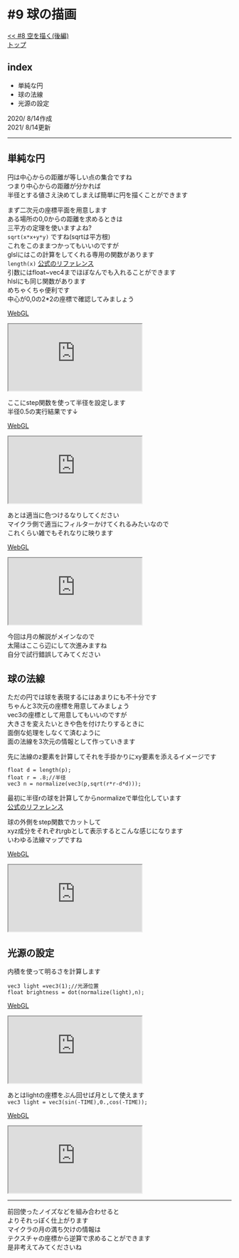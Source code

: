 # #9 球の描画
[<< #8 空を描く(後編)](?i=8)  
[トップ](?)  

## index
- 単純な円
- 球の法線
- 光源の設定

2020/ 8/14作成  
2021/ 8/14更新

---
## 単純な円
円は中心からの距離が等しい点の集合ですね  
つまり中心からの距離が分かれば  
半径とする値さえ決めてしまえば簡単に円を描くことができます  
  
まず二次元の座標平面を用意します  
ある場所の0,0からの距離を求めるときは  
三平方の定理を使いますよね?  
```sqrt(x*x+y*y)```
ですね(sqrtは平方根)  
これをこのままつかってもいいのですが  
glslにはこの計算をしてくれる専用の関数があります  
```length(x)```
[公式のリファレンス](https://www.khronos.org/registry/OpenGL-Refpages/gl4/html/length.xhtml)  
引数にはfloat~vec4までほぼなんでも入れることができます  
hlslにも同じ関数があります  
めちゃくちゃ便利です  
中心が0,0の2*2の座標で確認してみましょう  
  
[WebGL](https://mcbeeringi.github.io/apps/webgl/index.html?vsh=VU_RDoIwDPyavpAIOCTIozgeMMYRNPJopiI0kY3gIOrXu4Ex8tLLXXvXlivV4rlTBRC3wrJqNPbFZaEhZfvkkLAdeBG4q07gTba11muuTDtn2ZYekzhPM7YZZ3revlCUYwTR0Hx1idfBiALIEkgIgZHBDc068OjfNvv5tmxf-xwH_Gg2B7LWxacQxJobOrDBXd5PqXygQil-OZOzrOkPENAP&fsh=ZY2xDsIwDES_xntIkEpHaEFiYGNHUZumltI4CqUSf89FFBhYfPLd8zll1_GdJZJWI_sxQYcgdiZzILV_RB4kT3-hVtfz5fhmFpufHD28xXUaklZfuMc2WUb5jnRNVbFJ1Z-OEpNpMYOLfh6BpcKZlfPhdsrWNxIkf1E82QKEGEhfeN1sfmdV-wI=&c_rot=1.57,1.57,0&c_os=0.0,0.0,3.0&model=1)  
<iframe class='gl' src='https://mcbeeringi.github.io/apps/webgl/index.html?vsh=VU_RDoIwDPyavpAIOCTIozgeMMYRNPJopiI0kY3gIOrXu4Ex8tLLXXvXlivV4rlTBRC3wrJqNPbFZaEhZfvkkLAdeBG4q07gTba11muuTDtn2ZYekzhPM7YZZ3revlCUYwTR0Hx1idfBiALIEkgIgZHBDc068OjfNvv5tmxf-xwH_Gg2B7LWxacQxJobOrDBXd5PqXygQil-OZOzrOkPENAP&fsh=ZY2xDsIwDES_xntIkEpHaEFiYGNHUZumltI4CqUSf89FFBhYfPLd8zll1_GdJZJWI_sxQYcgdiZzILV_RB4kT3-hVtfz5fhmFpufHD28xXUaklZfuMc2WUb5jnRNVbFJ1Z-OEpNpMYOLfh6BpcKZlfPhdsrWNxIkf1E82QKEGEhfeN1sfmdV-wI=&fps=0.1&c_rot=1.57,1.57,0&c_os=0.0,0.0,3.0&model=1&stuff=none'></iframe>  
  
ここにstep関数を使って半径を設定します  
半径0.5の実行結果です↓  
  
[WebGL](https://mcbeeringi.github.io/apps/webgl/index.html?vsh=VU_RDoIwDPyavpAIOCTIozgeMMYRNPJopiI0kY3gIOrXu4Ex8tLLXXvXlivV4rlTBRC3wrJqNPbFZaEhZfvkkLAdeBG4q07gTba11muuTDtn2ZYekzhPM7YZZ3revlCUYwTR0Hx1idfBiALIEkgIgZHBDc068OjfNvv5tmxf-xwH_Gg2B7LWxacQxJobOrDBXd5PqXygQil-OZOzrOkPENAP&fsh=ZY7BCsIwEES_Zq8SE6XtUdsKHrx5l9CmyUKahDQW_Hs3Wq3gZYedeTtsiKrDCb0DzgxqE0gH62UCcQR2uDscfBz_Qs6u50v7ZmYZH-g0ebPqOElYfI89baNEKi-BV1BkG1j16cgxiIamVU4nQ1jInFi4NZ-SoqRkmz3wuv9ltL2dotS1tz5-cXpkRziJIHnxvN6uZ0XzBA==&c_rot=1.57,1.57,0&c_os=0.0,0.0,3.0&model=1)  
<iframe class='gl' src='https://mcbeeringi.github.io/apps/webgl/index.html?vsh=VU_RDoIwDPyavpAIOCTIozgeMMYRNPJopiI0kY3gIOrXu4Ex8tLLXXvXlivV4rlTBRC3wrJqNPbFZaEhZfvkkLAdeBG4q07gTba11muuTDtn2ZYekzhPM7YZZ3revlCUYwTR0Hx1idfBiALIEkgIgZHBDc068OjfNvv5tmxf-xwH_Gg2B7LWxacQxJobOrDBXd5PqXygQil-OZOzrOkPENAP&fsh=ZY7BCsIwEES_Zq8SE6XtUdsKHrx5l9CmyUKahDQW_Hs3Wq3gZYedeTtsiKrDCb0DzgxqE0gH62UCcQR2uDscfBz_Qs6u50v7ZmYZH-g0ebPqOElYfI89baNEKi-BV1BkG1j16cgxiIamVU4nQ1jInFi4NZ-SoqRkmz3wuv9ltL2dotS1tz5-cXpkRziJIHnxvN6uZ0XzBA==&fps=0.1&c_rot=1.57,1.57,0&c_os=0.0,0.0,3.0&model=1&stuff=none'></iframe>  
  
あとは適当に色つけるなりしてください  
マイクラ側で適当にフィルターかけてくれるみたいなので  
これくらい雑でもそれなりに映ります  
  
[WebGL](https://mcbeeringi.github.io/apps/webgl/index.html?vsh=VU_RDoIwDPyavpAIOCTIozgeMMYRNPJopiI0kY3gIOrXu4Ex8tLLXXvXlivV4rlTBRC3wrJqNPbFZaEhZfvkkLAdeBG4q07gTba11muuTDtn2ZYekzhPM7YZZ3revlCUYwTR0Hx1idfBiALIEkgIgZHBDc068OjfNvv5tmxf-xwH_Gg2B7LWxacQxJobOrDBXd5PqXygQil-OZOzrOkPENAP&fsh=fY7NDoIwEISfphcTm9qiwFFBEw_evJsK2G5SKClI9O3dAhL_4mWnnZl-29oVGTRgK8KZBqVr1IuxsiViQ9j6WsHFuvIr5Oy4P2yHTifdHSqFXldkHKUefQs53koJCI8Ij0nobcLiJ8PHRKQ4TVGpVmOt9j0x9pAXYNhMtcGIUATKghKe0NiPHs-Tpl9VyhtO5tMFXYbzfBbQPo9_wPVfeOTHaoC_Yef5B06Z085JlVhj3SeyBP9SU6fO_pOTyldwVoBBmVw9Hp4rwvQB&c_rot=1.57,1.57,0&c_os=0.0,0.0,3.0&model=1)  
<iframe class='gl' src='https://mcbeeringi.github.io/apps/webgl/index.html?vsh=VU_RDoIwDPyavpAIOCTIozgeMMYRNPJopiI0kY3gIOrXu4Ex8tLLXXvXlivV4rlTBRC3wrJqNPbFZaEhZfvkkLAdeBG4q07gTba11muuTDtn2ZYekzhPM7YZZ3revlCUYwTR0Hx1idfBiALIEkgIgZHBDc068OjfNvv5tmxf-xwH_Gg2B7LWxacQxJobOrDBXd5PqXygQil-OZOzrOkPENAP&fsh=fY7NDoIwEISfphcTm9qiwFFBEw_evJsK2G5SKClI9O3dAhL_4mWnnZl-29oVGTRgK8KZBqVr1IuxsiViQ9j6WsHFuvIr5Oy4P2yHTifdHSqFXldkHKUefQs53koJCI8Ij0nobcLiJ8PHRKQ4TVGpVmOt9j0x9pAXYNhMtcGIUATKghKe0NiPHs-Tpl9VyhtO5tMFXYbzfBbQPo9_wPVfeOTHaoC_Yef5B06Z085JlVhj3SeyBP9SU6fO_pOTyldwVoBBmVw9Hp4rwvQB&fps=0.1&c_rot=1.57,1.57,0&c_os=0.0,0.0,3.0&model=1&stuff=none'></iframe>  
  
今回は月の解説がメインなので  
太陽はここら辺にして次進みますね  
自分で試行錯誤してみてください

## 球の法線
ただの円では球を表現するにはあまりにも不十分です  
ちゃんと3次元の座標を用意してみましょう  
vec3の座標として用意してもいいのですが  
大きさを変えたいときや色を付けたりするときに  
面倒な処理をしなくて済むように  
面の法線を3次元の情報として作っていきます  
  
先に法線のz要素を計算してそれを手掛かりにxy要素を添えるイメージです  

```
float d = length(p);
float r = .8;//半径
vec3 n = normalize(vec3(p,sqrt(r*r-d*d)));
```

最初に半径rの球を計算してからnormalizeで単位化しています  
[公式のリファレンス](https://www.khronos.org/registry/OpenGL-Refpages/gl4/html/normalize.xhtml)  

球の外側をstep関数でカットして  
xyz成分をそれぞれrgbとして表示するとこんな感じになります  
いわゆる法線マップですね  
  
[WebGL](https://mcbeeringi.github.io/apps/webgl/index.html?vsh=VU_RDoIwDPyavpAIOCTIozgeMMYRNPJopiI0kY3gIOrXu4Ex8tLLXXvXlivV4rlTBRC3wrJqNPbFZaEhZfvkkLAdeBG4q07gTba11muuTDtn2ZYekzhPM7YZZ3revlCUYwTR0Hx1idfBiALIEkgIgZHBDc068OjfNvv9tGxf-xwH_Gg2B7LWxacQxJobOrDBXd5PqXygQil-OZOzrOkPENAP&fsh=ZY5dC8IgFIZ_jTeLhmhj7rK2gi666z5kMyc4tbM1qF_fkbVFBeLB9-M5BlC16Y13hNHW6DbgvFovB8J3hG7vzlw9dH8mo-fjaT9lRgkP4zRqo6oZjvDWvWnw1UmDcEFYQfIoE1rMjGgTXuFtldNDi7EQc_wnB0suFYuJyzgqbvEcflRa81SImcxIK_sbIENAAusmaSJ-OjNH28sBpC699Z892N9gySVptkqzSBkUwgT2S_gC5NUL&c_rot=1.57,1.57,0&c_os=0.0,0.0,3.0&model=1)  
<iframe class='gl' src='https://mcbeeringi.github.io/apps/webgl/index.html?vsh=VU_RDoIwDPyavpAIOCTIozgeMMYRNPJopiI0kY3gIOrXu4Ex8tLLXXvXlivV4rlTBRC3wrJqNPbFZaEhZfvkkLAdeBG4q07gTba11muuTDtn2ZYekzhPM7YZZ3revlCUYwTR0Hx1idfBiALIEkgIgZHBDc068OjfNvv9tGxf-xwH_Gg2B7LWxacQxJobOrDBXd5PqXygQil-OZOzrOkPENAP&fsh=ZY5dC8IgFIZ_jTeLhmhj7rK2gi666z5kMyc4tbM1qF_fkbVFBeLB9-M5BlC16Y13hNHW6DbgvFovB8J3hG7vzlw9dH8mo-fjaT9lRgkP4zRqo6oZjvDWvWnw1UmDcEFYQfIoE1rMjGgTXuFtldNDi7EQc_wnB0suFYuJyzgqbvEcflRa81SImcxIK_sbIENAAusmaSJ-OjNH28sBpC699Z892N9gySVptkqzSBkUwgT2S_gC5NUL&fps=0.1&c_rot=1.57,1.57,0&c_os=0.0,0.0,3.0&model=1&stuff=none'></iframe>  

## 光源の設定
内積を使って明るさを計算します  

```
vec3 light =vec3(1);//光源位置
float brightness = dot(normalize(light),n);
```
[WebGL](https://mcbeeringi.github.io/apps/webgl/index.html?vsh=VU_RDoIwDPyavpAIOCTIozgeMMYRNPJopiI0kY3gIOrXu4Ex8tLLXXvXlivV4rlTBRC3wrJqNPbFZaEhZfvkkLAdeBG4q07gTba11muuTDtn2ZYekzhPM7YZZ3revlCUYwTR0Hx1idfBiALIEkgIgZHBDc068OjfNvv9tGxf-xwH_Gg2B7LWxacQxJobOrDBXd5PqXygQil-OZOzrOkPENAP&fsh=ZY_NDsIgEISfhksTDYJJ26O2mnjw5t2QllISCritTfTpXdIfa00ICzvDN4sHWehWO0sYrbWqPdbKONERfiT08LS6ctD8iYzeLtfT4OkFvLRV2OtlwbD4se90ibdGaIQnhKUkDm1C04kRZMJz3I20qqvR5oOPr3ww-7bJLGIYx46dNYuDCqPfEjGDGGhZ-wBkJBDBpozKgB_WimPwf93MGt_vlkZl7mcQKnPGwdK4_-aVLkQtBxmxmJjZKTtrO-mDG4_wM02cfwA=&c_rot=1.57,1.57,0&c_os=0.0,0.0,3.0&model=1)  
<iframe class='gl' src='https://mcbeeringi.github.io/apps/webgl/index.html?vsh=VU_RDoIwDPyavpAIOCTIozgeMMYRNPJopiI0kY3gIOrXu4Ex8tLLXXvXlivV4rlTBRC3wrJqNPbFZaEhZfvkkLAdeBG4q07gTba11muuTDtn2ZYekzhPM7YZZ3revlCUYwTR0Hx1idfBiALIEkgIgZHBDc068OjfNvv9tGxf-xwH_Gg2B7LWxacQxJobOrDBXd5PqXygQil-OZOzrOkPENAP&fsh=ZY_NDsIgEISfhksTDYJJ26O2mnjw5t2QllISCritTfTpXdIfa00ICzvDN4sHWehWO0sYrbWqPdbKONERfiT08LS6ctD8iYzeLtfT4OkFvLRV2OtlwbD4se90ibdGaIQnhKUkDm1C04kRZMJz3I20qqvR5oOPr3ww-7bJLGIYx46dNYuDCqPfEjGDGGhZ-wBkJBDBpozKgB_WimPwf93MGt_vlkZl7mcQKnPGwdK4_-aVLkQtBxmxmJjZKTtrO-mDG4_wM02cfwA=&fps=0.1&c_rot=1.57,1.57,0&c_os=0.0,0.0,3.0&model=1&stuff=none'></iframe>  

あとはlightの座標をぶん回せば月として使えます  
```vec3 light = vec3(sin(-TIME),0.,cos(-TIME));```

[WebGL](https://mcbeeringi.github.io/apps/webgl/index.html?vsh=VU_RDoIwDPyavpAIOCTIozgeMMYRNPJopiI0kY3gIOrXu4Ex8tLLXXvXlivV4rlTBRC3wrJqNPbFZaEhZfvkkLAdeBG4q07gTba11muuTDtn2ZYekzhPM7YZZ3revlCUYwTR0Hx1idfBiALIEkgIgZHBDc068OjfNvv9tGxf-xwH_Gg2B7LWxacQxJobOrDBXd5PqXygQil-OZOzrOkPENAP&fsh=ZY9RC4IwFIV_zV4EZWiQPZYV9NBb7zF0zsHc1p0J9eu7N83SQLZ5ztl3zzzIUgftLEt5o1Xjca-NEx3Ldoxv71bXDto_M-WX0_kwZHoBD20Var0sU9z8qDtd4V8rNMJzlm7YmmTGNx8G2Szb42qkVV2DMU-5bJGDKZfkk4nDMlTs5FksKox-SsQMJtGKcANk5BBBXEUV4YdvwTH4vm5ijffDu3r8fivdKniCS-nCTP2ylLkeQajCGQe_rNW3UuWozW_XcTLh7adeETrpKY1HmA1Z718=&c_rot=1.57,1.57,0&c_os=0.0,0.0,3.0&model=1)  
<iframe class='gl' src='https://mcbeeringi.github.io/apps/webgl/index.html?vsh=VU_RDoIwDPyavpAIOCTIozgeMMYRNPJopiI0kY3gIOrXu4Ex8tLLXXvXlivV4rlTBRC3wrJqNPbFZaEhZfvkkLAdeBG4q07gTba11muuTDtn2ZYekzhPM7YZZ3revlCUYwTR0Hx1idfBiALIEkgIgZHBDc068OjfNvv9tGxf-xwH_Gg2B7LWxacQxJobOrDBXd5PqXygQil-OZOzrOkPENAP&fsh=ZY9RC4IwFIV_zV4EZWiQPZYV9NBb7zF0zsHc1p0J9eu7N83SQLZ5ztl3zzzIUgftLEt5o1Xjca-NEx3Ldoxv71bXDto_M-WX0_kwZHoBD20Var0sU9z8qDtd4V8rNMJzlm7YmmTGNx8G2Szb42qkVV2DMU-5bJGDKZfkk4nDMlTs5FksKox-SsQMJtGKcANk5BBBXEUV4YdvwTH4vm5ijffDu3r8fivdKniCS-nCTP2ylLkeQajCGQe_rNW3UuWozW_XcTLh7adeETrpKY1HmA1Z718=&fps=20&c_rot=1.57,1.57,0&c_os=0.0,0.0,3.0&model=1&stuff=none'></iframe>  

---
前回使ったノイズなどを組み合わせると  
よりそれっぽく仕上がります  
マイクラの月の満ち欠けの情報は  
テクスチャの座標から逆算で求めることができます  
是非考えてみてくださいね  
